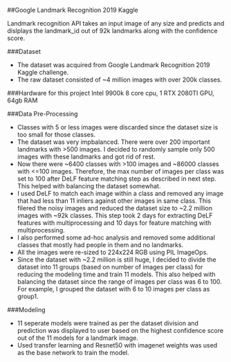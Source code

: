 ##Google Landmark Recognition 2019 Kaggle 

Landmark recognition API takes an input image of any size and predicts and dislplays the landmark_id out of 92k landmarks along with the confidence score.

###Dataset
- The dataset was acquired from Google Landmark Recognition 2019 Kaggle challenge.
- The raw dataset consisted of ~4 million images with over 200k classes.

###Hardware for this project
Intel 9900k 8 core cpu, 1 RTX 2080TI GPU, 64gb RAM

###Data Pre-Processing
- Classes with 5 or less images were discarded since the dataset size is too small for those classes.
- The dataset was very impbalanced. There were over 200 important landmarks with >500 images. I decided to randomly sample only 500 images with these landmarks and got rid of rest.
- Now there were ~6400 classes with >100 images and ~86000 classes with <=100 images. Therefore, the max number of images per class was set to 100 after DeLF feature matching step as described in next step. This helped with balancing the dataset somewhat.
- I used DeLF to match each image within a class and removed any image that had less than 11 inliers against other images in same class. This filered the noisy images and reduced the dataset size to ~2.2 million images with ~92k classes. This step took 2 days for extracting DeLF features with multiprocessing and 10 days for feature matching with multiprocessing.
- I also performed some ad-hoc analysis and removed some additional classes that mostly had people in them and no landmarks.
- All the images were re-sized to 224x224 RGB using PIL ImageOps.
- Since the dataset with ~2.2 million is still huge, I decided to divide the dataset into 11 groups (based on number of images per class) for reducing the modeling time and train 11 models. This also helped with balancing the dataset since the range of images per class was 6 to 100. For example, I grouped the dataset with 6 to 10 images per class as group1.

###Modeling
- 11 seperate models were trained as per the dataset division and prediction was displayed to user based on the highest confidence score out of the 11 models for a landmark image.  
- Used transfer learning and Resnet50 with imagenet weights was used as the base network to train the model.
